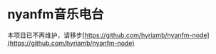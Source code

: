 # nyanfm音乐电台

本项目已不再维护，请移步[https://github.com/hyriamb/nyanfm-node](https://github.com/hyriamb/nyanfm-node)
